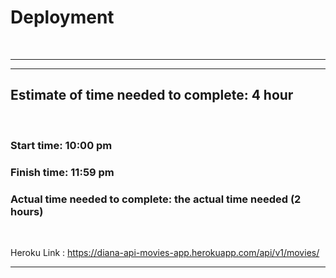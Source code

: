 # Deployment 
<br>

<hr>
<hr>

## Estimate of time needed to complete: 4 hour

<br>

### Start time: 10:00 pm
### Finish time: 11:59 pm
### Actual time needed to complete: the actual time needed (2 hours)

<br>

Heroku Link : https://diana-api-movies-app.herokuapp.com/api/v1/movies/

_____________________________________________________________



